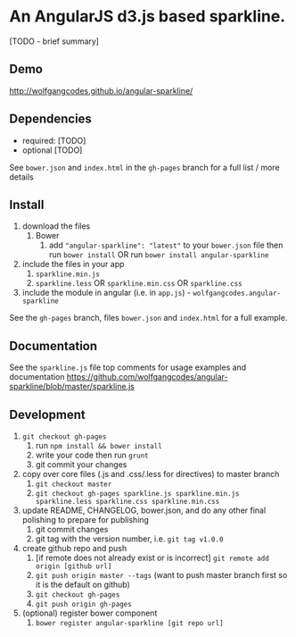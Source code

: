 # An AngularJS d3.js based sparkline.

[TODO - brief summary]

## Demo
http://wolfgangcodes.github.io/angular-sparkline/

## Dependencies
- required:
	[TODO]
- optional
	[TODO]

See `bower.json` and `index.html` in the `gh-pages` branch for a full list / more details

## Install
1. download the files
	1. Bower
		1. add `"angular-sparkline": "latest"` to your `bower.json` file then run `bower install` OR run `bower install angular-sparkline`
2. include the files in your app
	1. `sparkline.min.js`
	2. `sparkline.less` OR `sparkline.min.css` OR `sparkline.css`
3. include the module in angular (i.e. in `app.js`) - `wolfgangcodes.angular-sparkline`

See the `gh-pages` branch, files `bower.json` and `index.html` for a full example.


## Documentation
See the `sparkline.js` file top comments for usage examples and documentation
https://github.com/wolfgangcodes/angular-sparkline/blob/master/sparkline.js


## Development

1. `git checkout gh-pages`
	1. run `npm install && bower install`
	2. write your code then run `grunt`
	3. git commit your changes
2. copy over core files (.js and .css/.less for directives) to master branch
	1. `git checkout master`
	2. `git checkout gh-pages sparkline.js sparkline.min.js sparkline.less sparkline.css sparkline.min.css`
3. update README, CHANGELOG, bower.json, and do any other final polishing to prepare for publishing
	1. git commit changes
	2. git tag with the version number, i.e. `git tag v1.0.0`
4. create github repo and push
	1. [if remote does not already exist or is incorrect] `git remote add origin [github url]`
	2. `git push origin master --tags` (want to push master branch first so it is the default on github)
	3. `git checkout gh-pages`
	4. `git push origin gh-pages`
5. (optional) register bower component
	1. `bower register angular-sparkline [git repo url]`
